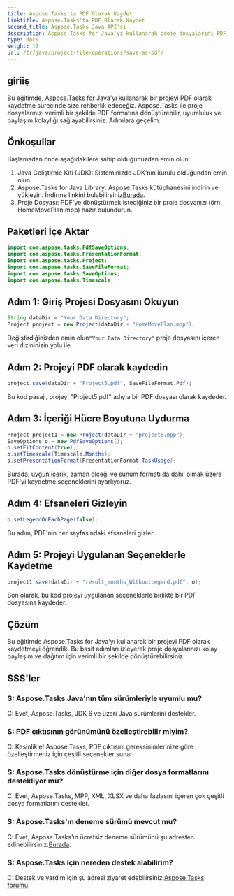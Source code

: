 ```yaml
---
title: Aspose.Tasks'ta PDF Olarak Kaydet
linktitle: Aspose.Tasks'ta PDF Olarak Kaydet
second_title: Aspose.Tasks Java API'si
description: Aspose.Tasks for Java'yı kullanarak proje dosyalarını PDF'ye nasıl dönüştüreceğinizi öğrenin. Verimli dönüşüm için basit adımlar.
type: docs
weight: 17
url: /tr/java/project-file-operations/save-as-pdf/
---
```

## giriiş
Bu eğitimde, Aspose.Tasks for Java'yı kullanarak bir projeyi PDF olarak kaydetme sürecinde size rehberlik edeceğiz. Aspose.Tasks ile proje dosyalarınızı verimli bir şekilde PDF formatına dönüştürebilir, uyumluluk ve paylaşım kolaylığı sağlayabilirsiniz. Adımlara geçelim:
## Önkoşullar
Başlamadan önce aşağıdakilere sahip olduğunuzdan emin olun:
1. Java Geliştirme Kiti (JDK): Sisteminizde JDK'nın kurulu olduğundan emin olun.
2.  Aspose.Tasks for Java Library: Aspose.Tasks kütüphanesini indirin ve yükleyin. İndirme linkini bulabilirsiniz[Burada](https://releases.aspose.com/tasks/java/).
3. Proje Dosyası: PDF'ye dönüştürmek istediğiniz bir proje dosyanızı (örn. HomeMovePlan.mpp) hazır bulundurun.

## Paketleri İçe Aktar
```java
import com.aspose.tasks.PdfSaveOptions;
import com.aspose.tasks.PresentationFormat;
import com.aspose.tasks.Project;
import com.aspose.tasks.SaveFileFormat;
import com.aspose.tasks.SaveOptions;
import com.aspose.tasks.Timescale;
```
## Adım 1: Giriş Projesi Dosyasını Okuyun
```java
String dataDir = "Your Data Directory";
Project project = new Project(dataDir + "HomeMovePlan.mpp");
```
 Değiştirdiğinizden emin olun`"Your Data Directory"` proje dosyasını içeren veri dizininizin yolu ile.
## Adım 2: Projeyi PDF olarak kaydedin
```java
project.save(dataDir + "Project5.pdf", SaveFileFormat.Pdf);
```
Bu kod pasajı, projeyi "Project5.pdf" adıyla bir PDF dosyası olarak kaydeder.
## Adım 3: İçeriği Hücre Boyutuna Uydurma
```java
Project project1 = new Project(dataDir + "project6.mpp");
SaveOptions o = new PdfSaveOptions();
o.setFitContent(true);
o.setTimescale(Timescale.Months);
o.setPresentationFormat(PresentationFormat.TaskUsage);
```
Burada, uygun içerik, zaman ölçeği ve sunum formatı da dahil olmak üzere PDF'yi kaydetme seçeneklerini ayarlıyoruz.
## Adım 4: Efsaneleri Gizleyin
```java
o.setLegendOnEachPage(false);
```
Bu adım, PDF'nin her sayfasındaki efsaneleri gizler.
## Adım 5: Projeyi Uygulanan Seçeneklerle Kaydetme
```java
project1.save(dataDir + "result_months_WithoutLegend.pdf", o);
```
Son olarak, bu kod projeyi uygulanan seçeneklerle birlikte bir PDF dosyasına kaydeder.

## Çözüm
Bu eğitimde Aspose.Tasks for Java'yı kullanarak bir projeyi PDF olarak kaydetmeyi öğrendik. Bu basit adımları izleyerek proje dosyalarınızı kolay paylaşım ve dağıtım için verimli bir şekilde dönüştürebilirsiniz.
## SSS'ler
### S: Aspose.Tasks Java'nın tüm sürümleriyle uyumlu mu?
C: Evet, Aspose.Tasks, JDK 6 ve üzeri Java sürümlerini destekler.
### S: PDF çıktısının görünümünü özelleştirebilir miyim?
C: Kesinlikle! Aspose.Tasks, PDF çıktısını gereksinimlerinize göre özelleştirmeniz için çeşitli seçenekler sunar.
### S: Aspose.Tasks dönüştürme için diğer dosya formatlarını destekliyor mu?
C: Evet, Aspose.Tasks, MPP, XML, XLSX ve daha fazlasını içeren çok çeşitli dosya formatlarını destekler.
### S: Aspose.Tasks'ın deneme sürümü mevcut mu?
 C: Evet, Aspose.Tasks'ın ücretsiz deneme sürümünü şu adresten edinebilirsiniz:[Burada](https://releases.aspose.com/).
### S: Aspose.Tasks için nereden destek alabilirim?
 C: Destek ve yardım için şu adresi ziyaret edebilirsiniz:[Aspose.Tasks forumu](https://forum.aspose.com/c/tasks/15).